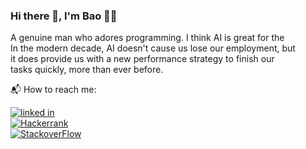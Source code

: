 ### Hi there 👋, I'm Bao 👨‍💻    
A genuine man who adores programming. I think AI is great for the     
In the modern decade, AI doesn't cause us lose our employment, but    
it does provide us with a new performance strategy to finish our    
tasks quickly, more than ever before.

📬 How to reach me:    

[![linked in](https://img.shields.io/badge/LinkedIn-0077B5?style=for-the-badge&logo=linkedin&logoColor=white)](https://www.linkedin.com/in/nhtb/)   
[![Hackerrank](https://img.shields.io/badge/-Hackerrank-2EC866?style=for-the-badge&logo=HackerRank&logoColor=white)](https://www.hackerrank.com/TuanBao)    
[![StackoverFlow](https://stackoverflow-badge.onrender.com/api/StackOverflowBadge/14674434)](https://stackoverflow.com/users/14674434/tuan-bao)

